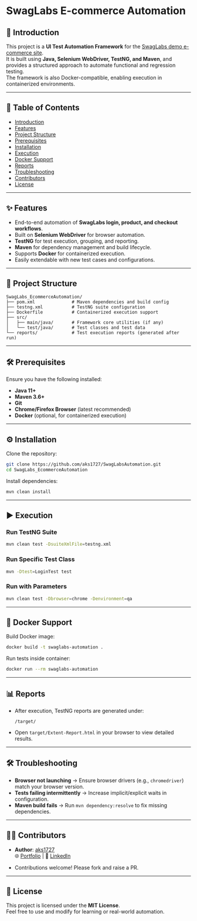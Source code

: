 # SwagLabs E-commerce Automation

## 📌 Introduction
This project is a **UI Test Automation Framework** for the [SwagLabs demo e-commerce site](https://www.saucedemo.com/).  
It is built using **Java, Selenium WebDriver, TestNG, and Maven**, and provides a structured approach to automate functional and regression testing.  
The framework is also Docker-compatible, enabling execution in containerized environments.

---

## 📑 Table of Contents
- [Introduction](#-introduction)
- [Features](#-features)
- [Project Structure](#-project-structure)
- [Prerequisites](#-prerequisites)
- [Installation](#-installation)
- [Execution](#-execution)
- [Docker Support](#-docker-support)
- [Reports](#-reports)
- [Troubleshooting](#-troubleshooting)
- [Contributors](#-contributors)
- [License](#-license)

---

## ✨ Features
- End-to-end automation of **SwagLabs login, product, and checkout workflows**.
- Built on **Selenium WebDriver** for browser automation.
- **TestNG** for test execution, grouping, and reporting.
- **Maven** for dependency management and build lifecycle.
- Supports **Docker** for containerized execution.
- Easily extendable with new test cases and configurations.

---

## 📂 Project Structure
```
SwagLabs_EcommerceAutomation/
├── pom.xml              # Maven dependencies and build config
├── testng.xml           # TestNG suite configuration
├── Dockerfile           # Containerized execution support
├── src/
│   ├── main/java/       # Framework core utilities (if any)
│   └── test/java/       # Test classes and test data
└── reports/             # Test execution reports (generated after run)
```

---

## 🛠️ Prerequisites
Ensure you have the following installed:
- **Java 11+**
- **Maven 3.6+**
- **Git**
- **Chrome/Firefox Browser** (latest recommended)
- **Docker** (optional, for containerized execution)

---

## ⚙️ Installation
Clone the repository:
```bash
git clone https://github.com/aks1727/SwagLabsAutomation.git
cd SwagLabs_EcommerceAutomation
```

Install dependencies:
```bash
mvn clean install
```

---

## ▶️ Execution

### Run TestNG Suite
```bash
mvn clean test -DsuiteXmlFile=testng.xml
```

### Run Specific Test Class
```bash
mvn -Dtest=LoginTest test
```

### Run with Parameters
```bash
mvn clean test -Dbrowser=chrome -Denvironment=qa
```

---

## 🐳 Docker Support
Build Docker image:
```bash
docker build -t swaglabs-automation .
```

Run tests inside container:
```bash
docker run --rm swaglabs-automation
```

---

## 📊 Reports
- After execution, TestNG reports are generated under:
  ```
  /target/
  ```
- Open `target/Extent-Report.html` in your browser to view detailed results.

---

## 🛠️ Troubleshooting
- **Browser not launching** → Ensure browser drivers (e.g., `chromedriver`) match your browser version.
- **Tests failing intermittently** → Increase implicit/explicit waits in configuration.
- **Maven build fails** → Run `mvn dependency:resolve` to fix missing dependencies.

---

## 👨‍💻 Contributors
- **Author**: [aks1727](https://github.com/aks1727)  
  🌐 [Portfolio](https://akshat-kumar-sinha-portfolio.vercel.app/) | 💼 [LinkedIn](https://www.linkedin.com/in/akshatkumarsinha1704/)

- Contributions welcome! Please fork and raise a PR.

---

## 📜 License
This project is licensed under the **MIT License**.  
Feel free to use and modify for learning or real-world automation.
